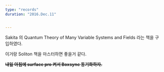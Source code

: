 ```yaml
---
type: "records"
duration: "2016.Dec.11"


---
```


Sakita 의 Quantum Theory of Many Variable Systems and Fields 라는 책을 구입하였다.

이거랑 Soliton 책을 마스터하면 좋을거 같다.

~~**내일 아침에 surface pro 켜서 Boxsync 동기화하자.**~~
